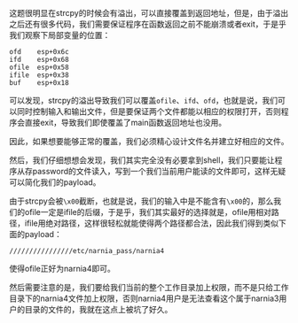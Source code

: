 这题很明显在strcpy的时候会有溢出，可以直接覆盖到返回地址，但是，由于溢出之后还有很多代码，我们需要保证程序在函数返回之前不能崩溃或者exit，于是乎我们观察下局部变量的位置：

```
ofd    esp+0x6c
ifd    esp+0x68
ofile  esp+0x58
ifile  esp+0x38
buf    esp+0x18
```

可以发现，strcpy的溢出导致我们可以覆盖`ofile`、`ifd`、`ofd`，也就是说，我们可以同时控制输入和输出文件，但是要保证两个文件都能以相应的权限打开，否则程序会直接exit，导致我们即使覆盖了main函数返回地址也没用。

因此，如果想要能够正常的覆盖，我们必须精心设计文件名并建立好相应的文件。

然后，我们仔细想想会发现，我们其实完全没有必要拿到shell，我们只要能让程序从存password的文件读入，写到一个我们当前用户能读的文件即可，这样无疑可以简化我们的payload。

由于strcpy会被`\x00`截断，也就是说，我们的输入中是不能含有`\x00`的，那么我们的ofile一定是ifile的后缀，于是乎，我们其实最好的选择就是，ofile用相对路径，ifile用绝对路径，这样很轻松就能使得两个路径都合法，因此我们得到类似下面的payload：

```
////////////////etc/narnia_pass/narnia4
```

使得ofile正好为narnia4即可。

然后需要注意的是，我们要给我们当前的整个工作目录加上权限，而不是只给工作目录下的narnia4文件加上权限，否则narnia4用户是无法查看这个属于narnia3用户的目录的文件的，我就在这点上被坑了好久。